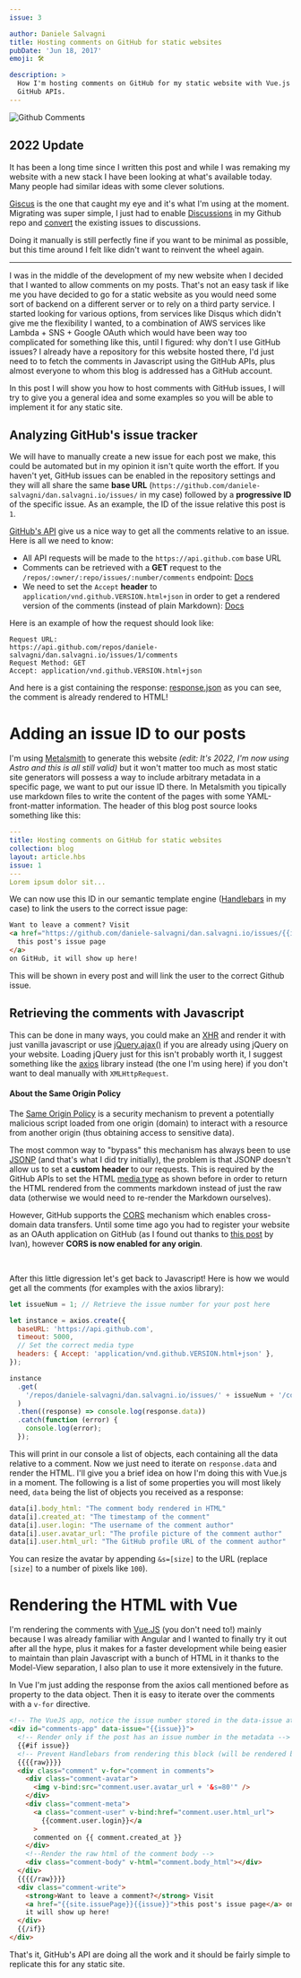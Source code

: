 ```yaml
---
issue: 3

author: Daniele Salvagni
title: Hosting comments on GitHub for static websites
pubDate: 'Jun 18, 2017'
emoji: 🛠️

description: >
  How I'm hosting comments on GitHub for my static website with Vue.js and
  GitHub APIs.
---
```


![Github Comments](/img/blog/comments/github-comments.png)

## 2022 Update

It has been a long time since I written this post and while I was remaking my
website with a new stack I have been looking at what's available today. Many
people had similar ideas with some clever solutions.

[Giscus](https://giscus.app/) is the one that caught my eye and it's what I'm
using at the moment. Migrating was super simple, I just had to enable
[Discussions](https://docs.github.com/en/discussions) in my Github repo and
[convert](https://docs.github.com/en/discussions/managing-discussions-for-your-community/moderating-discussions#converting-an-issue-to-a-discussion)
the existing issues to discussions.

Doing it manually is still perfectly fine if you want to be minimal as possible,
but this time around I felt like didn't want to reinvent the wheel again.

---

I was in the middle of the development of my new website when I decided that I
wanted to allow comments on my posts. That's not an easy task if like me you
have decided to go for a static website as you would need some sort of backend
on a different server or to rely on a third party service. I started looking for
various options, from services like Disqus which didn't give me the flexibility
I wanted, to a combination of AWS services like Lambda + SNS + Google OAuth
which would have been way too complicated for something like this, until I
figured: why don't I use GitHub issues? I already have a repository for this
website hosted there, I'd just need to to fetch the comments in Javascript using
the GitHub APIs, plus almost everyone to whom this blog is addressed has a
GitHub account.

In this post I will show you how to host comments with GitHub issues, I will try
to give you a general idea and some examples so you will be able to implement it
for any static site.

## Analyzing GitHub's issue tracker

We will have to manually create a new issue for each post we make, this could be
automated but in my opinion it isn't quite worth the effort. If you haven't yet,
GitHub issues can be enabled in the repository settings and they will all share
the same **base URL**
(`https://github.com/daniele-salvagni/dan.salvagni.io/issues/` in my case)
followed by a **progressive ID** of the specific issue. As an example, the ID of
the issue relative this post is `1`.

[GitHub's API](https://developer.github.com/v3/issues/) give us a nice way to
get all the comments relative to an issue. Here is all we need to know:

- All API requests will be made to the `https://api.github.com` base URL
- Comments can be retrieved with a **GET** request to the
  `/repos/:owner/:repo/issues/:number/comments` endpoint:
  [Docs](https://developer.github.com/v3/issues/comments/)
- We need to set the `Accept` **header** to
  `application/vnd.github.VERSION.html+json` in order to get a rendered version
  of the comments (instead of plain Markdown):
  [Docs](https://developer.github.com/v3/media/#request-specific-version)

Here is an example of how the request should look like:

```
Request URL:
https://api.github.com/repos/daniele-salvagni/dan.salvagni.io/issues/1/comments
Request Method: GET
Accept: application/vnd.github.VERSION.html+json
```

And here is a gist containing the response:
[response.json](https://gist.github.com/daniele-salvagni/63275d66bce137d57a5c6c495dd5f877)
as you can see, the comment is already rendered to HTML!

# Adding an issue ID to our posts

I'm using [Metalsmith](https://github.com/segmentio/metalsmith) to generate this
website _(edit: It's 2022, I'm now using Astro and this is all still valid)_ but
it won't matter too much as most static site generators will possess a way to
include arbitrary metadata in a specific page, we want to put our issue ID
there. In Metalsmith you tipically use markdown files to write the content of
the pages with some YAML-front-matter information. The header of this blog post
source looks something like this:

```yaml
---
title: Hosting comments on GitHub for static websites
collection: blog
layout: article.hbs
issue: 1
---
Lorem ipsum dolor sit...
```

We can now use this ID in our semantic template engine
([Handlebars](http://handlebarsjs.com/) in my case) to link the users to the
correct issue page:

```html
Want to leave a comment? Visit
<a href="https://github.com/daniele-salvagni/dan.salvagni.io/issues/{{issue}}">
  this post's issue page
</a>
on GitHub, it will show up here!
```

This will be shown in every post and will link the user to the correct Github
issue.

## Retrieving the comments with Javascript

This can be done in many ways, you could make an
[XHR](https://developer.mozilla.org/en-US/docs/Web/API/XMLHttpRequest) and
render it with just vanilla javascript or use
[jQuery.ajax()](http://api.jquery.com/jquery.ajax/) if you are already using
jQuery on your website. Loading jQuery just for this isn't probably worth it, I
suggest something like the [axios](https://github.com/mzabriskie/axios) library
instead (the one I'm using here) if you don't want to deal manually with
`XMLHttpRequest`.

#### About the Same Origin Policy

The [Same Origin Policy](https://en.wikipedia.org/wiki/Same-origin_policy) is a
security mechanism to prevent a potentially malicious script loaded from one
origin (domain) to interact with a resource from another origin (thus obtaining
access to sensitive data).

The most common way to "bypass" this mechanism has always been to use
[JSONP](http://en.wikipedia.org/wiki/JSONP) (and that's what I did try
initially), the problem is that JSONP doesn't allow us to set a **custom
header** to our requests. This is required by the GitHub APIs to set the HTML
[media type](https://developer.github.com/v3/media/) as shown before in order to
return the HTML rendered from the comments markdown instead of just the raw data
(otherwise we would need to re-render the Markdown ourselves).

However, GitHub supports the
[CORS](https://developer.mozilla.org/en-US/docs/Web/HTTP/Access_control_CORS)
mechanism which enables cross-domain data transfers. Until some time ago you had
to register your website as an OAuth application on GitHub (as I found out
thanks to
[this post](http://ivanzuzak.info/2011/02/18/github-hosted-comments-for-github-hosted-blogs.html)
by Ivan), however **CORS is now enabled for any origin**.

<br>

After this little digression let's get back to Javascript! Here is how we would
get all the comments (for examples with the axios library):

```javascript
let issueNum = 1; // Retrieve the issue number for your post here

let instance = axios.create({
  baseURL: 'https://api.github.com',
  timeout: 5000,
  // Set the correct media type
  headers: { Accept: 'application/vnd.github.VERSION.html+json' },
});

instance
  .get(
    '/repos/daniele-salvagni/dan.salvagni.io/issues/' + issueNum + '/comments',
  )
  .then((response) => console.log(response.data))
  .catch(function (error) {
    console.log(error);
  });
```

This will print in our console a list of objects, each containing all the data
relative to a comment. Now we just need to iterate on `response.data` and render
the HTML. I'll give you a brief idea on how I'm doing this with Vue.js in a
moment. The following is a list of some properties you will most likely need,
`data` being the list of objects you received as a response:

```javascript
data[i].body_html: "The comment body rendered in HTML"
data[i].created_at: "The timestamp of the comment"
data[i].user.login: "The username of the comment author"
data[i].user.avatar_url: "The profile picture of the comment author"
data[i].user.html_url: "The GitHub profile URL of the comment author"
```

You can resize the avatar by appending `&s=[size]` to the URL (replace `[size]`
to a number of pixels like `100`).

# Rendering the HTML with Vue

I'm rendering the comments with [Vue.JS](https://vuejs.org/) (you don't need
to!) mainly because I was already familiar with Angular and I wanted to finally
try it out after all the hype, plus it makes for a faster development while
being easier to maintain than plain Javascript with a bunch of HTML in it thanks
to the Model-View separation, I also plan to use it more extensively in the
future.

In Vue I'm just adding the response from the axios call mentioned before as
property to the data object. Then it is easy to iterate over the comments with a
`v-for` directive.

```html
<!-- The VueJS app, notice the issue number stored in the data-issue attribute -->
<div id="comments-app" data-issue="{{issue}}">
  <!-- Render only if the post has an issue number in the metadata -->
  {{#if issue}}
  <!-- Prevent Handlebars from rendering this block (will be rendered by Vue) -->
  {{{{raw}}}}
  <div class="comment" v-for="comment in comments">
    <div class="comment-avatar">
      <img v-bind:src="comment.user.avatar_url + '&s=80'" />
    </div>
    <div class="comment-meta">
      <a class="comment-user" v-bind:href="comment.user.html_url">
        {{comment.user.login}}</a
      >
      commented on {{ comment.created_at }}
    </div>
    <!--Render the raw html of the comment body -->
    <div class="comment-body" v-html="comment.body_html"></div>
  </div>
  {{{{/raw}}}}
  <div class="comment-write">
    <strong>Want to leave a comment?</strong> Visit
    <a href="{{site.issuePage}}{{issue}}">this post's issue page</a> on GitHub,
    it will show up here!
  </div>
  {{/if}}
</div>
```

That's it, GitHub's API are doing all the work and it should be fairly simple to
replicate this for any static site.
